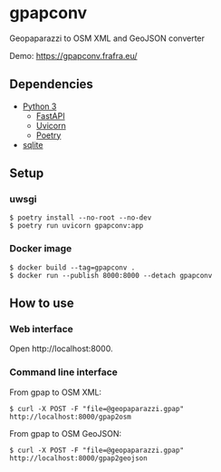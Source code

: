 # gpapconv

Geopaparazzi to OSM XML and GeoJSON converter

Demo: https://gpapconv.frafra.eu/

## Dependencies

- [Python 3](https://www.python.org/)
  - [FastAPI](https://fastapi.tiangolo.com/)
  - [Uvicorn](https://www.uvicorn.org/)
  - [Poetry](poetry.eustace.io/)
- [sqlite](https://sqlite.org/)

## Setup

### uwsgi

```
$ poetry install --no-root --no-dev
$ poetry run uvicorn gpapconv:app
```

### Docker image

```
$ docker build --tag=gpapconv .
$ docker run --publish 8000:8000 --detach gpapconv
```

## How to use

### Web interface

Open http://localhost:8000.

### Command line interface

From gpap to OSM XML:

```
$ curl -X POST -F "file=@geopaparazzi.gpap" http://localhost:8000/gpap2osm
```

From gpap to OSM GeoJSON:

```
$ curl -X POST -F "file=@geopaparazzi.gpap" http://localhost:8000/gpap2geojson
```
